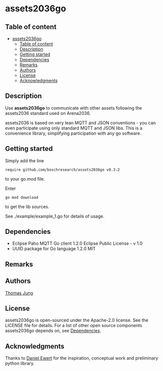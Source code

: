 # assets2036go

## Table of content 
- [assets2036go](#assets2036go)
  - [Table of content](#table-of-content)
  - [Description](#description)
  - [Getting started](#getting-started)
  - [Dependencies](#dependencies)
  - [Remarks](#remarks)
  - [Authors](#authors)
  - [License](#license)
  - [Acknowledgments](#acknowledgments)

## Description

Use **assets2036go** to communicate with other assets following the assets2036 standard used on Arena2036.

assets2036 is based on very lean MQTT and JSON conventions - you can even participate using only standard MQTT and JSON libs. This is a convenience library, simplifying participation with any go software. 

## Getting started

Simply add the line

    require github.com/boschresearch/assets2036go v0.3.2

to your go.mod file. 

Enter 

    go mod download

to get the lib sources. 

See ./example/example_1.go for details of usage. 

## Dependencies

- Eclipse Paho MQTT Go client	1.2.0	Eclipse Public License - v 1.0
- UUID package for Go language	1.2.0	MIT


## Remarks

## Authors

[Thomas Jung](mailto:thomas.jung6@de.bosch.com)

## License

assets2036go is open-sourced under the Apache-2.0 license. See the LICENSE file for details.
For a list of other open source components assets2036go depends on, see [Dependencies](#dependencies). 

## Acknowledgments

Thanks to [Daniel Ewert](https://github.com/DaEwe/) for the inspiration, conceptual work and preliminary python library. 
